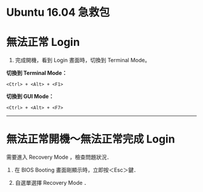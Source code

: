 # Ubuntu 16.04 急救包


# 無法正常 Login

 1. 完成開機，看到 Login 晝面時，切換到 Terminal Mode。
 
 **切換到 Terminal Mode：**

    <Ctrl> + <Alt> + <F1>


**切換到 GUI Mode：**

    <Ctrl> + <Alt> + <F7>


----------
# 無法正常開機～無法正常完成 Login

需要進入 Recovery Mode ，檢查問題狀況．

１. 在 BIOS Booting 畫面剛顯示時，立即按＜Esc＞鍵．

 2. 自選單選擇 Recovery Mode ．



